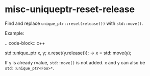 misc-uniqueptr-reset-release
============================

Find and replace `unique_ptr::reset(release())` with `std::move()`.

Example:

.. code-block:: c++

std::unique\_ptr<Foo> x, y; x.reset(y.release()); -&gt; x =
std::move(y);

If `y` is already rvalue, `std::move()` is not added. `x` and `y` can
also be `std::unique_ptr<Foo>*`.
